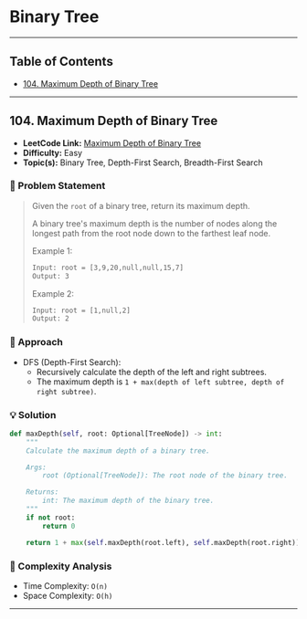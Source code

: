 # Binary Tree

---

## Table of Contents

- [104. Maximum Depth of Binary Tree](#104-maximum-depth-of-binary-tree)

---

## 104. Maximum Depth of Binary Tree

- **LeetCode Link:** [Maximum Depth of Binary Tree](https://leetcode.com/problems/maximum-depth-of-binary-tree/)
- **Difficulty:** Easy
- **Topic(s):** Binary Tree, Depth-First Search, Breadth-First Search

### 🧠 Problem Statement

> Given the `root` of a binary tree, return its maximum depth.
>
> A binary tree's maximum depth is the number of nodes along the longest path from the root node down to the farthest leaf node.
>
> Example 1:
>
> ```txt
> Input: root = [3,9,20,null,null,15,7]
> Output: 3
> ```
>
> Example 2:
>
> ```txt
> Input: root = [1,null,2]
> Output: 2
> ```

### 🧩 Approach

- DFS (Depth-First Search):
  - Recursively calculate the depth of the left and right subtrees.
  - The maximum depth is `1 + max(depth of left subtree, depth of right subtree)`.

### 💡 Solution

```python
def maxDepth(self, root: Optional[TreeNode]) -> int:
    """
    Calculate the maximum depth of a binary tree.

    Args:
        root (Optional[TreeNode]): The root node of the binary tree.

    Returns:
        int: The maximum depth of the binary tree.
    """
    if not root:
        return 0

    return 1 + max(self.maxDepth(root.left), self.maxDepth(root.right))
```

### 🧮 Complexity Analysis

- Time Complexity: `O(n)`
- Space Complexity: `O(h)`

---
